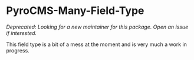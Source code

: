 PyroCMS-Many-Field-Type
=======================
_Deprecated: Looking for a new maintainer for this package. Open an issue if interested._


This field type is a bit of a mess at the moment and is very much a work in progress.
